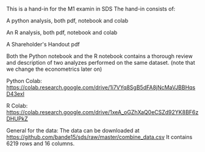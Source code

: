 This is a hand-in for the M1 examin in SDS
The hand-in consists of:

A python analysis, both pdf, notebook and colab

An R analysis, both pdf, notebook and colab

A Shareholder's Handout pdf

Both the Python notebook and the R notebook contains a thorough review and description of two analyzes performed on the same dataset. (note that we change the econometrics later on)

Python Colab:
https://colab.research.google.com/drive/1i7VYq8SgB5dFA8jNcMaVJBBHqsD43exI

R Colab:
https://colab.research.google.com/drive/1xeA_oGZhXaQ0eCSZd92YK8BF6zDHUPkZ

General for the data:
The data can be downloaded at https://github.com/bande15/sds/raw/master/combine_data.csv
It contains 6219 rows and 16 columns.